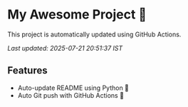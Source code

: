 # My Awesome Project 🚀

This project is automatically updated using GitHub Actions.

_Last updated: 2025-07-21 20:51:37 IST_

## Features
- Auto-update README using Python 🐍
- Auto Git push with GitHub Actions 🤖
